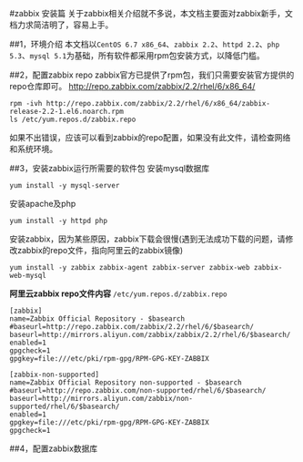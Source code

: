 #zabbix 安装篇
关于zabbix相关介绍就不多说，本文档主要面对zabbix新手，文档力求简洁明了，容易上手。

##1，环境介绍
本文档以`CentOS 6.7 x86_64`、`zabbix 2.2`、`httpd 2.2`、`php 5.3`、`mysql 5.1`为基础，所有软件都采用rpm包安装方式，以降低门槛。

##2，配置zabbix repo
zabbix官方已提供了rpm包，我们只需要安装官方提供的repo仓库即可。
http://repo.zabbix.com/zabbix/2.2/rhel/6/x86_64/

    rpm -ivh http://repo.zabbix.com/zabbix/2.2/rhel/6/x86_64/zabbix-release-2.2-1.el6.noarch.rpm
    ls /etc/yum.repos.d/zabbix.repo

如果不出错误，应该可以看到zabbix的repo配置，如果没有此文件，请检查网络和系统环境。

##3，安装zabbix运行所需要的软件包
安装mysql数据库

    yum install -y mysql-server
    
安装apache及php

    yum install -y httpd php

安装zabbix，因为某些原因，zabbix下载会很慢(遇到无法成功下载的问题，请修改zabbix的repo文件，指向阿里云的zabbix镜像)

    yum install -y zabbix zabbix-agent zabbix-server zabbix-web zabbix-web-mysql
    
**阿里云zabbix repo文件内容**
`/etc/yum.repos.d/zabbix.repo`
```
[zabbix]
name=Zabbix Official Repository - $basearch
#baseurl=http://repo.zabbix.com/zabbix/2.2/rhel/6/$basearch/
baseurl=http://mirrors.aliyun.com/zabbix/zabbix/2.2/rhel/6/$basearch/
enabled=1
gpgcheck=1
gpgkey=file:///etc/pki/rpm-gpg/RPM-GPG-KEY-ZABBIX

[zabbix-non-supported]
name=Zabbix Official Repository non-supported - $basearch 
#baseurl=http://repo.zabbix.com/non-supported/rhel/6/$basearch/
baseurl=http://mirrors.aliyun.com/zabbix/non-supported/rhel/6/$basearch/
enabled=1
gpgkey=file:///etc/pki/rpm-gpg/RPM-GPG-KEY-ZABBIX
gpgcheck=1
```

##4，配置zabbix数据库






